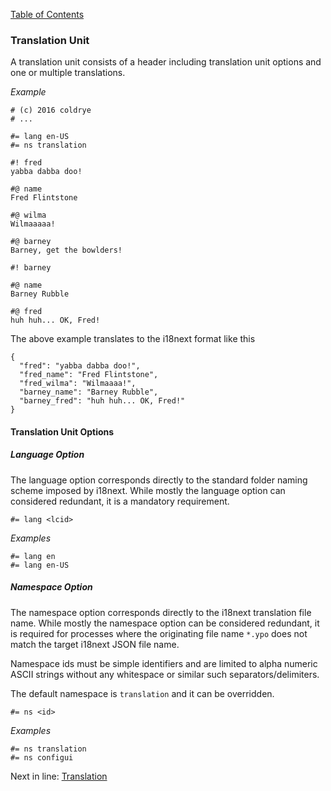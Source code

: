 [Table of Contents](./index.md)

### Translation Unit

A translation unit consists of a header including translation unit options
and one or multiple translations.

*Example*

```
# (c) 2016 coldrye
# ...

#= lang en-US
#= ns translation

#! fred
yabba dabba doo!

#@ name
Fred Flintstone

#@ wilma
Wilmaaaaa!

#@ barney
Barney, get the bowlders!

#! barney

#@ name
Barney Rubble

#@ fred
huh huh... OK, Fred!
```

The above example translates to the i18next format like this

```
{
  "fred": "yabba dabba doo!",
  "fred_name": "Fred Flintstone",
  "fred_wilma": "Wilmaaaa!",
  "barney_name": "Barney Rubble",
  "barney_fred": "huh huh... OK, Fred!"
}
```


#### Translation Unit Options


##### Language Option

The language option corresponds directly to the standard folder naming scheme
imposed by i18next. While mostly the language option can considered redundant,
it is a mandatory requirement.

```
#= lang <lcid>
```

*Examples*

```
#= lang en
#= lang en-US
```


##### Namespace Option

The namespace option corresponds directly to the i18next translation file name.
While mostly the namespace option can be considered redundant, it is required for
processes where the originating file name ``*.ypo`` does not match the target
i18next JSON file name.

Namespace ids must be simple identifiers and are limited to alpha numeric ASCII
strings without any whitespace or similar such separators/delimiters.

The default namespace is ``translation`` and it can be overridden.

```
#= ns <id>
```

*Examples*

```
#= ns translation
#= ns configui
``` 


Next in line: [Translation](./translation.md)

